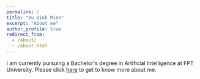 ```yaml
---
permalink: /
title: "Vu Dinh Minh"
excerpt: "About me"
author_profile: true
redirect_from: 
  - /about/
  - /about.html
---
```


I am currently pursuing a Bachelor's degree in Artificial Intelligence at FPT University.
Please click <a href="/cv">here</a> to get to know more about me.